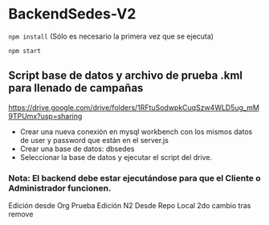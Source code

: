 # BackendSedes-V2
` npm install ` (Sólo es necesario la primera vez que se ejecuta)

` npm start `

## Script base de datos y archivo de prueba .kml para llenado de campañas
https://drive.google.com/drive/folders/1RFtuSodwpkCuqSzw4WLD5ug_mM9TPUmx?usp=sharing 

* Crear una nueva conexión en mysql workbench con los mismos datos de user y password que están en el server.js
* Crear una base de datos: dbsedes
* Seleccionar la base de datos y ejecutar el script del drive.

### Nota: El backend debe estar ejecutándose para que el Cliente o Administrador funcionen.

Edición desde Org Prueba
Edición N2 Desde Repo Local
2do cambio tras remove
